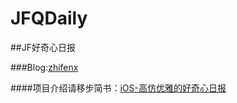 # JFQDaily
##JF好奇心日报


###Blog:[zhifenx](http://www.jianshu.com/users/aef0f8eebe6d/latest_articles)

####项目介绍请移步简书：[iOS-高仿优雅的好奇心日报](http://www.jianshu.com/p/18d1df6d7e70)